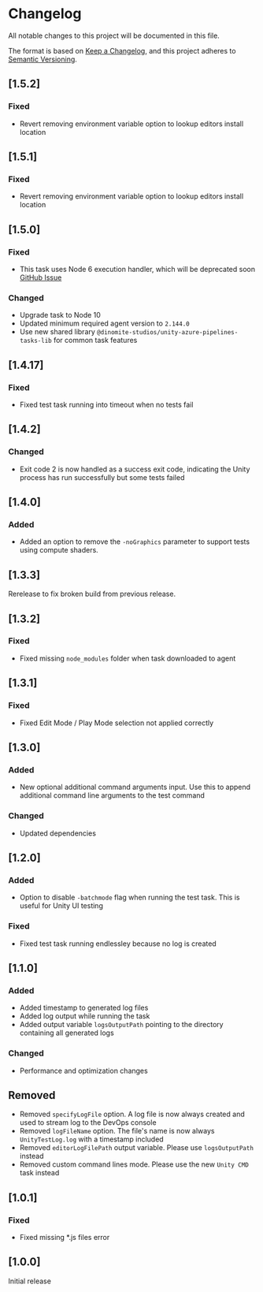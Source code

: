 # Changelog

All notable changes to this project will be documented in this file.

The format is based on [Keep a Changelog](https://keepachangelog.com/en/1.0.0/),
and this project adheres to [Semantic Versioning](https://semver.org/spec/v2.0.0.html).

## [1.5.2]

### Fixed

- Revert removing environment variable option to lookup editors install location

## [1.5.1]

### Fixed

- Revert removing environment variable option to lookup editors install location

## [1.5.0]

### Fixed

- This task uses Node 6 execution handler, which will be deprecated soon [GitHub Issue](https://github.com/Dinomite-Studios/unity-azure-pipelines-tasks/issues/190)

### Changed

- Upgrade task to Node 10
- Updated minimum required agent version to `2.144.0`
- Use new shared library `@dinomite-studios/unity-azure-pipelines-tasks-lib` for common task features

## [1.4.17]

### Fixed

- Fixed test task running into timeout when no tests fail

## [1.4.2]

### Changed

- Exit code 2 is now handled as a success exit code, indicating the Unity process has run successfully but some tests failed

## [1.4.0]

### Added

- Added an option to remove the `-noGraphics` parameter to support tests using compute shaders.

## [1.3.3]

Rerelease to fix broken build from previous release.

## [1.3.2]

### Fixed

- Fixed missing `node_modules` folder when task downloaded to agent

## [1.3.1]

### Fixed

- Fixed Edit Mode / Play Mode selection not applied correctly

## [1.3.0]

### Added

- New optional additional command arguments input. Use this to append additional command line arguments to the test command

### Changed

- Updated dependencies

## [1.2.0]

### Added

- Option to disable `-batchmode` flag when running the test task. This is useful for Unity UI testing

### Fixed

- Fixed test task running endlessley because no log is created

## [1.1.0]

### Added

- Added timestamp to generated log files
- Added log output while running the task
- Added output variable `logsOutputPath` pointing to the directory containing all generated logs

### Changed

- Performance and optimization changes

## Removed

- Removed `specifyLogFile` option. A log file is now always created and used to stream log to the DevOps console
- Removed `logFileName` option. The file's name is now always `UnityTestLog.log` with a timestamp included
- Removed `editorLogFilePath` output variable. Please use `logsOutputPath` instead
- Removed custom command lines mode. Please use the new `Unity CMD` task instead

## [1.0.1]

### Fixed

- Fixed missing *.js files error

## [1.0.0]

Initial release